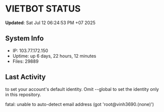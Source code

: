 # VIETBOT STATUS
**Updated**: Sat Jul 12 06:24:53 PM +07 2025

## System Info
- IP: 103.77.172.150
- Uptime: up 6 days, 22 hours, 12 minutes
- Files: 29889

## Last Activity

to set your account's default identity.
Omit --global to set the identity only in this repository.

fatal: unable to auto-detect email address (got 'root@vinh3690.(none)')
